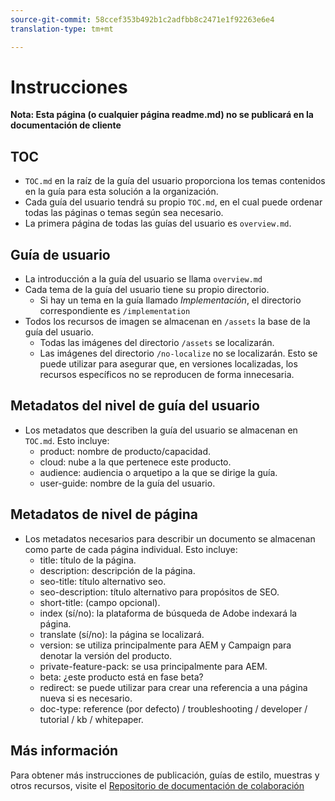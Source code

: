 ```yaml
---
source-git-commit: 58ccef353b492b1c2adfbb8c2471e1f92263e6e4
translation-type: tm+mt

---
```

# Instrucciones

**Nota: Esta página (o cualquier página readme.md) no se publicará en la documentación de cliente**

## TOC

+ `TOC.md` en la raíz de la guía del usuario proporciona los temas contenidos en la guía para esta solución a la organización.
+ Cada guía del usuario tendrá su propio `TOC.md`, en el cual puede ordenar todas las páginas o temas según sea necesario.
+ La primera página de todas las guías del usuario es `overview.md`.

## Guía de usuario

+ La introducción a la guía del usuario se llama `overview.md`
+ Cada tema de la guía del usuario tiene su propio directorio.
   + Si hay un tema en la guía llamado *Implementación*, el directorio correspondiente es `/implementation`
+ Todos los recursos de imagen se almacenan en `/assets` la base de la guía del usuario.
   + Todas las imágenes del directorio `/assets` se localizarán.
   + Las imágenes del directorio `/no-localize` no se localizarán. Esto se puede utilizar para asegurar que, en versiones localizadas, los recursos específicos no se reproducen de forma innecesaria.

## Metadatos del nivel de guía del usuario

+ Los metadatos que describen la guía del usuario se almacenan en `TOC.md`. Esto incluye:
   + product: nombre de producto/capacidad.
   + cloud: nube a la que pertenece este producto.
   + audience: audiencia o arquetipo a la que se dirige la guía.
   + user-guide: nombre de la guía del usuario.

## Metadatos de nivel de página

+ Los metadatos necesarios para describir un documento se almacenan como parte de cada página individual. Esto incluye:
   + title: título de la página.
   + description: descripción de la página.
   + seo-title: título alternativo seo.
   + seo-description: título alternativo para propósitos de SEO.
   + short-title: (campo opcional).
   + index (sí/no): la plataforma de búsqueda de Adobe indexará la página.
   + translate (sí/no): la página se localizará.
   + version: se utiliza principalmente para AEM y Campaign para denotar la versión del producto.
   + private-feature-pack: se usa principalmente para AEM.
   + beta: ¿este producto está en fase beta?
   + redirect: se puede utilizar para crear una referencia a una página nueva si es necesario.
   + doc-type: reference (por defecto) / troubleshooting / developer / tutorial / kb / whitepaper.

## Más información

Para obtener más instrucciones de publicación, guías de estilo, muestras y otros recursos, visite el [Repositorio de documentación de colaboración](https://git.corp.adobe.com/AdobeDocs/collaborative-doc-instructions)
